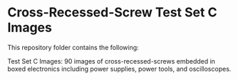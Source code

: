 # Cross-Recessed-Screw Test Set C Images
This repository folder contains the following:

Test Set C Images: 90 images of cross-recessed-screws embedded in boxed electronics including power supplies, power tools, and oscilloscopes.
